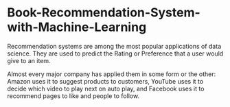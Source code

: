 # Book-Recommendation-System-with-Machine-Learning

Recommendation systems are among the most popular applications of data science. They are used to predict the Rating or Preference that a user would give to an item.

Almost every major company has applied them in some form or the other: Amazon uses it to suggest products to customers, YouTube uses it to decide which video to play next on auto play, and Facebook uses it to recommend pages to like and people to follow.

